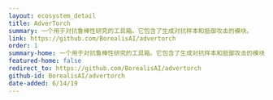 ```yaml
---
layout: ecosystem_detail
title: AdverTorch
summary: 一个用于对抗鲁棒性研究的工具箱。它包含了生成对抗样本和抵御攻击的模块。
link: https://github.com/BorealisAI/advertorch
order: 1
summary-home: 一个用于对抗鲁棒性研究的工具箱。它包含了生成对抗样本和抵御攻击的模块。
featured-home: false
redirect_to: https://github.com/BorealisAI/advertorch
github-id: BorealisAI/advertorch
date-added: 6/14/19
---
```



